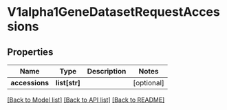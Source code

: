 # V1alpha1GeneDatasetRequestAccessions

## Properties
Name | Type | Description | Notes
------------ | ------------- | ------------- | -------------
**accessions** | **list[str]** |  | [optional] 

[[Back to Model list]](../README.md#documentation-for-models) [[Back to API list]](../README.md#documentation-for-api-endpoints) [[Back to README]](../README.md)


